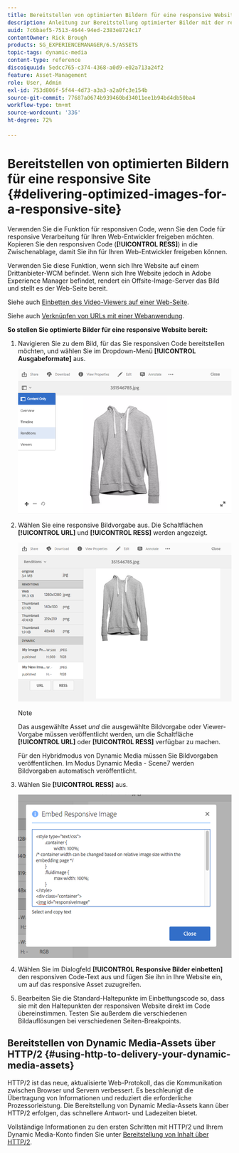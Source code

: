 ```yaml
---
title: Bereitstellen von optimierten Bildern für eine responsive Website
description: Anleitung zur Bereitstellung optimierter Bilder mit der responsiven Codefunktion
uuid: 7c6baef5-7513-4644-94ed-2383e8724c17
contentOwner: Rick Brough
products: SG_EXPERIENCEMANAGER/6.5/ASSETS
topic-tags: dynamic-media
content-type: reference
discoiquuid: 5edcc765-c374-4368-a0d9-e02a713a24f2
feature: Asset-Management
role: User, Admin
exl-id: 753d806f-5f44-4d73-a3a3-a2a0fc3e154b
source-git-commit: 77687a0674b939460bd34011ee1b94bd4db50ba4
workflow-type: tm+mt
source-wordcount: '336'
ht-degree: 72%

---
```


# Bereitstellen von optimierten Bildern für eine responsive Site {#delivering-optimized-images-for-a-responsive-site}

Verwenden Sie die Funktion für responsiven Code, wenn Sie den Code für responsive Verarbeitung für Ihren Web-Entwickler freigeben möchten. Kopieren Sie den responsiven Code (**[!UICONTROL RESS]**) in die Zwischenablage, damit Sie ihn für Ihren Web-Entwickler freigeben können.

Verwenden Sie diese Funktion, wenn sich Ihre Website auf einem Drittanbieter-WCM befindet. Wenn sich Ihre Website jedoch in Adobe Experience Manager befindet, rendert ein Offsite-Image-Server das Bild und stellt es der Web-Seite bereit.

Siehe auch [Einbetten des Video-Viewers auf einer Web-Seite](embed-code.md).

Siehe auch [Verknüpfen von URLs mit einer Webanwendung](linking-urls-to-yourwebapplication.md).

**So stellen Sie optimierte Bilder für eine responsive Website bereit:**

1. Navigieren Sie zu dem Bild, für das Sie responsiven Code bereitstellen möchten, und wählen Sie im Dropdown-Menü **[!UICONTROL Ausgabeformate]** aus.

   ![chlimage_1-408](assets/chlimage_1-408.png)

1. Wählen Sie eine responsive Bildvorgabe aus. Die Schaltflächen **[!UICONTROL URL]** und **[!UICONTROL RESS]** werden angezeigt.

   ![chlimage_1-409](assets/chlimage_1-208.png)

   >[!NOTE]
   >
   >Das ausgewählte Asset *und* die ausgewählte Bildvorgabe oder Viewer-Vorgabe müssen veröffentlicht werden, um die Schaltfläche **[!UICONTROL URL]** oder **[!UICONTROL RESS]** verfügbar zu machen.
   >
   >Für den Hybridmodus von Dynamic Media müssen Sie Bildvorgaben veröffentlichen. Im Modus Dynamic Media - Scene7 werden Bildvorgaben automatisch veröffentlicht.

1. Wählen Sie **[!UICONTROL RESS]** aus.

   ![chlimage_1-410](assets/chlimage_1-410.png)

1. Wählen Sie im Dialogfeld **[!UICONTROL Responsive Bilder einbetten]** den responsiven Code-Text aus und fügen Sie ihn in Ihre Website ein, um auf das responsive Asset zuzugreifen.
1. Bearbeiten Sie die Standard-Haltepunkte im Einbettungscode so, dass sie mit den Haltepunkten der responsiven Website direkt im Code übereinstimmen. Testen Sie außerdem die verschiedenen Bildauflösungen bei verschiedenen Seiten-Breakpoints.

## Bereitstellen von Dynamic Media-Assets über HTTP/2 {#using-http-to-delivery-your-dynamic-media-assets}

HTTP/2 ist das neue, aktualisierte Web-Protokoll, das die Kommunikation zwischen Browser und Servern verbessert. Es beschleunigt die Übertragung von Informationen und reduziert die erforderliche Prozessorleistung. Die Bereitstellung von Dynamic Media-Assets kann über HTTP/2 erfolgen, das schnellere Antwort- und Ladezeiten bietet.

Vollständige Informationen zu den ersten Schritten mit HTTP/2 und Ihrem Dynamic Media-Konto finden Sie unter [Bereitstellung von Inhalt über HTTP/2](http2.md).
